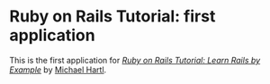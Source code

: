 # Ruby on Rails Tutorial: first application

This is the first application for
 [*Ruby on Rails Tutorial: Learn Rails by Example*](http://railstutorial.org)
 by [Michael Hartl](http://michealhartl.com/).